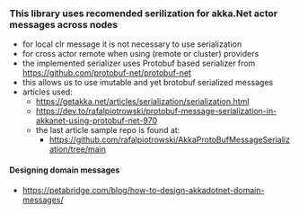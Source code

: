 ### This library uses recomended serilization for akka.Net actor messages across nodes

- for local clr message it is not necessary to use serialization
- for cross actor remote when using (remote or cluster) providers
- the implemented serializer uses Protobuf based serializer from https://github.com/protobuf-net/protobuf-net
- this allows us to use imutable and yet brotobuf serialized messages
- articles used: 
  - https://getakka.net/articles/serialization/serialization.html 
  - https://dev.to/rafalpiotrowski/protobuf-message-serialization-in-akkanet-using-protobuf-net-970 
  - the last article sample repo is found at: 
    - https://github.com/rafalpiotrowski/AkkaProtoBufMessageSerialization/tree/main  


#### Designing domain messages 
  - https://petabridge.com/blog/how-to-design-akkadotnet-domain-messages/ 